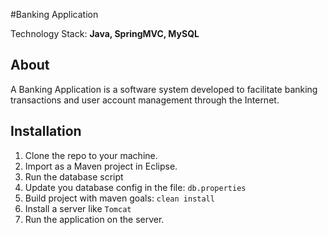 #Banking Application

Technology Stack: **Java, SpringMVC, MySQL**

## About

A Banking Application is a software system developed to facilitate  banking transactions and user account management through the Internet.

## Installation

1. Clone the repo to your machine.
2. Import as a Maven project in Eclipse.
3. Run the database script
4. Update you database config in the file: `db.properties`
5. Build project with maven goals: `clean install`
6. Install a server like `Tomcat`
7. Run the application on the server.